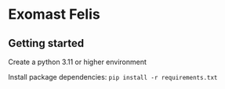 # Exomast Felis


## Getting started

Create a python 3.11 or higher environment

Install package dependencies: `pip install -r requirements.txt`

